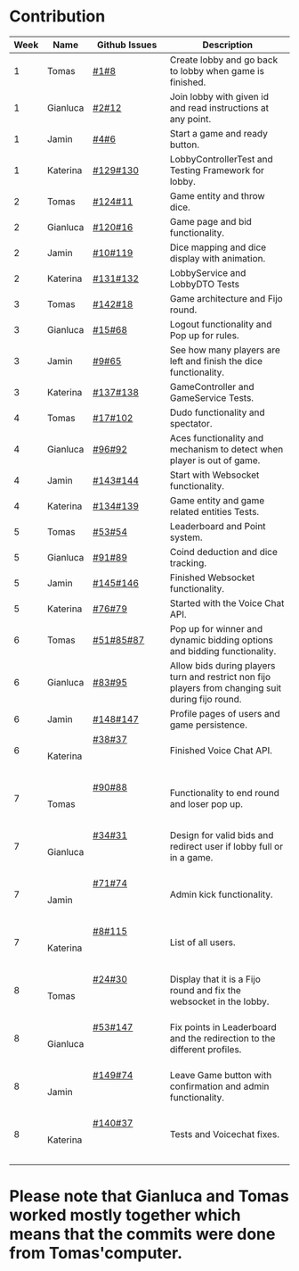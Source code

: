 # Contribution

| **Week** | **Name** | **Github Issues**                                                                                                                                                                                                               | **Description**                                                                                 |
|----------|----------|---------------------------------------------------------------------------------------------------------------------------------------------------------------------------------------------------------------------------------|-------------------------------------------------------------------------------------------------|
| 1        | Tomas | [#1](https://github.com/sopra-fs24-16-dudo/Server/issues/1)[#8](https://github.com/sopra-fs24-16-dudo/Server/issues/8)                                                                            | Create lobby and go back to lobby when game is finished.                                           |
| 1        | Gianluca | [#2](https://github.com/sopra-fs24-16-dudo/Server/issues/2)[#12](https://github.com/sopra-fs24-16-dudo/Server/issues/12)                                                                            | Join lobby with given id and read instructions at any point.                                            |
| 1        | Jamin | [#4](https://github.com/sopra-fs24-16-dudo/Server/issues/4)[#6](https://github.com/sopra-fs24-16-dudo/Server/issues/6)                                                                            | Start a game and ready button.                                            |
| 1        | Katerina | [#129](https://github.com/sopra-fs24-16-dudo/Server/issues/129)[#130](https://github.com/sopra-fs24-16-dudo/Server/issues/130)                                                                            | LobbyControllerTest and Testing Framework for lobby.                                           |
| 2        | Tomas | [#124](https://github.com/sopra-fs24-16-dudo/Server/issues/124)[#11](https://github.com/sopra-fs24-16-dudo/Server/issues/11)                                                                            | Game entity and throw dice.                                            |
| 2        | Gianluca | [#120](https://github.com/sopra-fs24-16-dudo/Server/issues/120)[#16](https://github.com/sopra-fs24-16-dudo/Server/issues/16)                                                                            | Game page and bid functionality.                                            |
| 2        | Jamin | [#10](https://github.com/sopra-fs24-16-dudo/Server/issues/10)[#119](https://github.com/sopra-fs24-16-dudo/Server/issues/119)                                                                            | Dice mapping and dice display with animation.                                            |
| 2        | Katerina | [#131](https://github.com/sopra-fs24-16-dudo/Server/issues/131)[#132](https://github.com/sopra-fs24-16-dudo/Server/issues/132)                                                                            | LobbyService and LobbyDTO Tests                                            |
| 3        | Tomas | [#142](https://github.com/sopra-fs24-16-dudo/Server/issues/142)[#18](https://github.com/sopra-fs24-16-dudo/Server/issues/18)                                                                            | Game architecture and Fijo round.                                            |
| 3        | Gianluca | [#15](https://github.com/sopra-fs24-16-dudo/Server/issues/15)[#68](https://github.com/sopra-fs24-16-dudo/Server/issues/68)                                                                            | Logout functionality and Pop up for rules.                                            |                                        |
| 3        | Jamin | [#9](https://github.com/sopra-fs24-16-dudo/Server/issues/9)[#65](https://github.com/sopra-fs24-16-dudo/Server/issues/65)                                                                            | See how many players are left and finish the dice functionality.                                            |
| 3        | Katerina | [#137](https://github.com/sopra-fs24-16-dudo/Server/issues/137)[#138](https://github.com/sopra-fs24-16-dudo/Server/issues/138)                                                                            | GameController and GameService Tests.                                            |
| 4        | Tomas | [#17](https://github.com/sopra-fs24-16-dudo/Server/issues/17)[#102](https://github.com/sopra-fs24-16-dudo/Server/issues/102)                                                                           | Dudo functionality and spectator.                                           |
| 4        | Gianluca | [#96](https://github.com/sopra-fs24-16-dudo/Server/issues/96)[#92](https://github.com/sopra-fs24-16-dudo/Server/issues/92)                                                                           | Aces functionality and mechanism to detect when player is out of game.
| 4        | Jamin | [#143](https://github.com/sopra-fs24-16-dudo/Server/issues/143)[#144](https://github.com/sopra-fs24-16-dudo/Server/issues/144)                                                                            | Start with Websocket functionality.                                            |
| 4        | Katerina | [#134](https://github.com/sopra-fs24-16-dudo/Server/issues/134)[#139](https://github.com/sopra-fs24-16-dudo/Server/issues/139)                                                                            | Game entity and game related entities Tests.                                            |
| 5        | Tomas | [#53](https://github.com/sopra-fs24-16-dudo/Server/issues/53)[#54](https://github.com/sopra-fs24-16-dudo/Server/issues/54)                                                                            | Leaderboard and Point system.                                            |
| 5        | Gianluca | [#91](https://github.com/sopra-fs24-16-dudo/Server/issues/91)[#89](https://github.com/sopra-fs24-16-dudo/Server/issues/89)                                                                            | Coind deduction and dice tracking.                                           |
| 5        | Jamin | [#145](https://github.com/sopra-fs24-16-dudo/Server/issues/145)[#146](https://github.com/sopra-fs24-16-dudo/Server/issues/146)                                                                            | Finished Websocket functionality.                                            |
| 5        | Katerina | [#76](https://github.com/sopra-fs24-16-dudo/Server/issues/76)[#79](https://github.com/sopra-fs24-16-dudo/Server/issues/79)                                                                            | Started with the Voice Chat API.                                            |
| 6        | Tomas | [#51](https://github.com/sopra-fs24-16-dudo/Server/issues/51)[#85](https://github.com/sopra-fs24-16-dudo/Server/issues/85)[#87](https://github.com/sopra-fs24-16-dudo/Server/issues/87)                                                                            | Pop up for winner and dynamic bidding options and bidding functionality.                                            |
| 6        | Gianluca | [#83](https://github.com/sopra-fs24-16-dudo/Server/issues/83)[#95](https://github.com/sopra-fs24-16-dudo/Server/issues/95)                                                                            | Allow bids during players turn and restrict non fijo players from changing suit during fijo round.                                           |                                            
| 6        | Jamin | [#148](https://github.com/sopra-fs24-16-dudo/Server/issues/148)[#147](https://github.com/sopra-fs24-16-dudo/Server/issues/147)                                                                            | Profile pages of users and game persistence.                                            |
| 6        | Katerina | [#38](https://github.com/sopra-fs24-16-dudo/Server/issues/38)[#37](https://github.com/sopra-fs24-16-dudo/Server/issues/37)                                                                            | Finished Voice Chat API.                                   |
| 7        | Tomas | [#90](https://github.com/sopra-fs24-16-dudo/Server/issues/90)[#88](https://github.com/sopra-fs24-16-dudo/Server/issues/88)                                                                            | Functionality to end round and loser pop up.                                            |
| 7        | Gianluca | [#34](https://github.com/sopra-fs24-16-dudo/Server/issues/34)[#31](https://github.com/sopra-fs24-16-dudo/Server/issues/31)                                                                            | Design for valid bids and redirect user if lobby full or in a game.                                            |
| 7        | Jamin | [#71](https://github.com/sopra-fs24-16-dudo/Server/issues/71)[#74](https://github.com/sopra-fs24-16-dudo/Server/issues/74)                                                                            | Admin kick functionality.                                            |
| 7        | Katerina | [#8](https://github.com/sopra-fs24-16-dudo/Server/issues/8)[#115](https://github.com/sopra-fs24-16-dudo/Server/issues/115)                                                                            | List of all users.                                            |      
| 8        | Tomas | [#24](https://github.com/sopra-fs24-16-dudo/Server/issues/24)[#30](https://github.com/sopra-fs24-16-dudo/Server/issues/30)                                                                            | Display that it is a Fijo round and fix the websocket in the lobby.                                             |      
| 8        | Gianluca | [#53](https://github.com/sopra-fs24-16-dudo/Server/issues/53)[#147](https://github.com/sopra-fs24-16-dudo/Server/issues/147)                                                                            | Fix points in Leaderboard and the redirection to the different profiles.                                           |      
| 8        | Jamin | [#149](https://github.com/sopra-fs24-16-dudo/Server/issues/149)[#74](https://github.com/sopra-fs24-16-dudo/Server/issues/74)                                                                            | Leave Game button with confirmation and admin functionality.                                          |      
| 8        | Katerina | [#140](https://github.com/sopra-fs24-16-dudo/Server/issues/140)[#37](https://github.com/sopra-fs24-16-dudo/Server/issues/37)                                                                            | Tests and Voicechat fixes.                                           |      
# Please note that Gianluca and Tomas worked mostly together which means that the commits were done from Tomas'computer.
